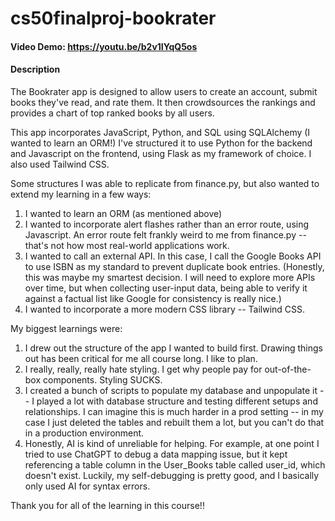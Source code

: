 # cs50finalproj-bookrater
#### Video Demo: https://youtu.be/b2v1IYqQ5os

#### Description
The Bookrater app is designed to allow users to create an account, submit books they've read, and rate them. It then crowdsources the rankings and provides a chart of top ranked books by all users.


This app incorporates JavaScript, Python, and SQL using SQLAlchemy (I wanted to learn an ORM!) I've structured it to use Python for the backend and Javascript on the frontend, using Flask as my framework of choice. I also used Tailwind CSS.

Some structures I was able to replicate from finance.py, but also wanted to extend my learning in a few ways:
1) I wanted to learn an ORM (as mentioned above)
2) I wanted to incorporate alert flashes rather than an error route, using Javascript. An error route felt frankly weird to me from finance.py -- that's not how most real-world applications work.
3) I wanted to call an external API. In this case, I call the Google Books API to use ISBN as my standard to prevent duplicate book entries. (Honestly, this was maybe my smartest decision. I will need to explore more APIs over time, but when collecting user-input data, being able to verify it against a factual list like Google for consistency is really nice.)
4) I wanted to incorporate a more modern CSS library -- Tailwind CSS.

My biggest learnings were:
1) I drew out the structure of the app I wanted to build first. Drawing things out has been critical for me all course long. I like to plan.
2) I really, really, really hate styling. I get why people pay for out-of-the-box components. Styling SUCKS.
3) I created a bunch of scripts to populate my database and unpopulate it -- I played a lot with database structure and testing different setups and relationships. I can imagine this is much harder in a prod setting -- in my case I just deleted the tables and rebuilt them a lot, but you can't do that in a production environment.
4) Honestly, AI is kind of unreliable for helping. For example, at one point I tried to use ChatGPT to debug a data mapping issue, but it kept referencing a table column in the User_Books table called user_id, which doesn't exist. Luckily, my self-debugging is pretty good, and I basically only used AI for syntax errors.

Thank you for all of the learning in this course!!